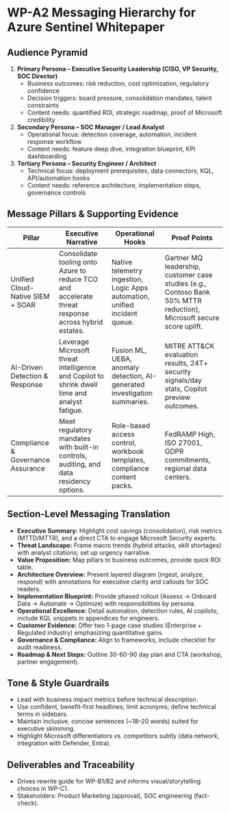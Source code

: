# WP-A2 Messaging Hierarchy for Azure Sentinel Whitepaper

## Audience Pyramid
1. **Primary Persona – Executive Security Leadership (CISO, VP Security, SOC Director)**
   - Business outcomes: risk reduction, cost optimization, regulatory confidence
   - Decision triggers: board pressure, consolidation mandates, talent constraints
   - Content needs: quantified ROI, strategic roadmap, proof of Microsoft credibility
2. **Secondary Persona – SOC Manager / Lead Analyst**
   - Operational focus: detection coverage, automation, incident response workflow
   - Content needs: feature deep dive, integration blueprint, KPI dashboarding
3. **Tertiary Persona – Security Engineer / Architect**
   - Technical focus: deployment prerequisites, data connectors, KQL, API/automation hooks
   - Content needs: reference architecture, implementation steps, governance controls

## Message Pillars & Supporting Evidence
| Pillar | Executive Narrative | Operational Hooks | Proof Points |
| --- | --- | --- | --- |
| Unified Cloud-Native SIEM + SOAR | Consolidate tooling onto Azure to reduce TCO and accelerate threat response across hybrid estates. | Native telemetry ingestion, Logic Apps automation, unified incident queue. | Gartner MQ leadership, customer case studies (e.g., Contoso Bank 50% MTTR reduction), Microsoft secure score uplift. |
| AI-Driven Detection & Response | Leverage Microsoft threat intelligence and Copilot to shrink dwell time and analyst fatigue. | Fusion ML, UEBA, anomaly detection, AI-generated investigation summaries. | MITRE ATT&CK evaluation results, 24T+ security signals/day stats, Copilot preview outcomes. |
| Compliance & Governance Assurance | Meet regulatory mandates with built-in controls, auditing, and data residency options. | Role-based access control, workbook templates, compliance content packs. | FedRAMP High, ISO 27001, GDPR commitments, regional data centers. |

## Section-Level Messaging Translation
- **Executive Summary:** Highlight cost savings (consolidation), risk metrics (MTTD/MTTR), and a direct CTA to engage Microsoft Security experts.
- **Threat Landscape:** Frame macro trends (hybrid attacks, skill shortages) with analyst citations; set up urgency narrative.
- **Value Proposition:** Map pillars to business outcomes, provide quick ROI table.
- **Architecture Overview:** Present layered diagram (ingest, analyze, respond) with annotations for executive clarity and callouts for SOC readers.
- **Implementation Blueprint:** Provide phased rollout (Assess → Onboard Data → Automate → Optimize) with responsibilities by persona.
- **Operational Excellence:** Detail automation, detection rules, AI copilots; include KQL snippets in appendices for engineers.
- **Customer Evidence:** Offer two 1-page case studies (Enterprise + Regulated industry) emphasizing quantitative gains.
- **Governance & Compliance:** Align to frameworks, include checklist for audit readiness.
- **Roadmap & Next Steps:** Outline 30-60-90 day plan and CTA (workshop, partner engagement).

## Tone & Style Guardrails
- Lead with business impact metrics before technical description.
- Use confident, benefit-first headlines; limit acronyms; define technical terms in sidebars.
- Maintain inclusive, concise sentences (~18–20 words) suited for executive skimming.
- Highlight Microsoft differentiators vs. competitors subtly (data network, integration with Defender, Entra).

## Deliverables and Traceability
- Drives rewrite guide for WP-B1/B2 and informs visual/storytelling choices in WP-C1.
- Stakeholders: Product Marketing (approval), SOC engineering (fact-check).
